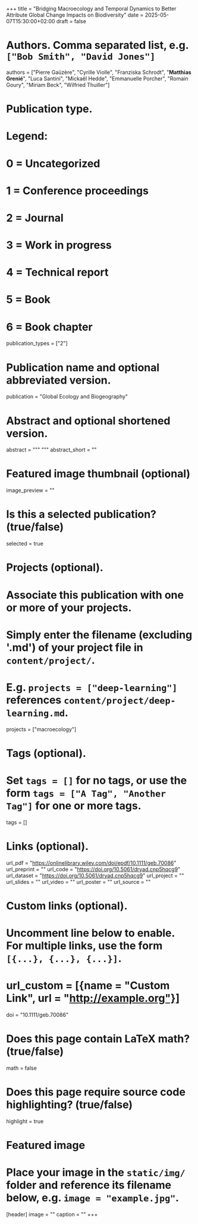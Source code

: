 +++
title = "Bridging Macroecology and Temporal Dynamics to Better Attribute Global Change Impacts on Biodiversity"
date = 2025-05-07T15:30:00+02:00
draft = false

# Authors. Comma separated list, e.g. `["Bob Smith", "David Jones"]`
authors = ["Pierre Gaüzère", "Cyrille Violle", "Franziska Schrodt", "**Matthias Grenié**", "Luca Santini", "Mickaël Hedde", "Emmanuelle Porcher", "Romain Goury", "Miriam Beck", "Wilfried Thuiller"]

# Publication type.
# Legend:
# 0 = Uncategorized
# 1 = Conference proceedings
# 2 = Journal
# 3 = Work in progress
# 4 = Technical report
# 5 = Book
# 6 = Book chapter
publication_types = ["2"]

# Publication name and optional abbreviated version.
publication = "Global Ecology and Biogeography"

# Abstract and optional shortened version.
abstract = """
"""
abstract_short = ""

# Featured image thumbnail (optional)
image_preview = ""

# Is this a selected publication? (true/false)
selected = true

# Projects (optional).
#   Associate this publication with one or more of your projects.
#   Simply enter the filename (excluding '.md') of your project file in `content/project/`.
#   E.g. `projects = ["deep-learning"]` references `content/project/deep-learning.md`.
projects = ["macroecology"]

# Tags (optional).
#   Set `tags = []` for no tags, or use the form `tags = ["A Tag", "Another Tag"]` for one or more tags.
tags = []

# Links (optional).
url_pdf = "https://onlinelibrary.wiley.com/doi/epdf/10.1111/geb.70086"
url_preprint = ""
url_code = "https://doi.org/10.5061/dryad.cnp5hqcg9"
url_dataset = "https://doi.org/10.5061/dryad.cnp5hqcg9"
url_project = ""
url_slides = ""
url_video = ""
url_poster = ""
url_source = ""

# Custom links (optional).
#   Uncomment line below to enable. For multiple links, use the form `[{...}, {...}, {...}]`.
# url_custom = [{name = "Custom Link", url = "http://example.org"}]

doi = "10.1111/geb.70086"

# Does this page contain LaTeX math? (true/false)
math = false

# Does this page require source code highlighting? (true/false)
highlight = true

# Featured image
# Place your image in the `static/img/` folder and reference its filename below, e.g. `image = "example.jpg"`.
[header]
image = ""
caption = ""
+++

